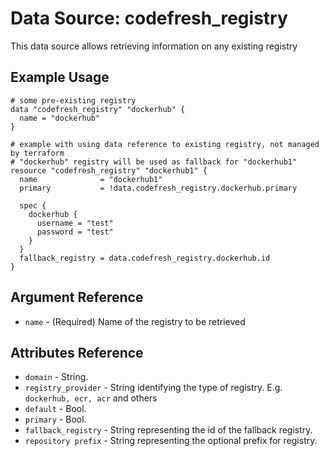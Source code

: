 # Data Source: codefresh_registry
This data source allows retrieving information on any existing registry

## Example Usage

```hcl
# some pre-existing registry
data "codefresh_registry" "dockerhub" {
  name = "dockerhub"
}

# example with using data reference to existing registry, not managed by terraform
# "dockerhub" registry will be used as fallback for "dockerhub1"
resource "codefresh_registry" "dockerhub1" {
  name              = "dockerhub1"
  primary           = !data.codefresh_registry.dockerhub.primary

  spec {
    dockerhub {
      username = "test"
      password = "test"
    }
  }
  fallback_registry = data.codefresh_registry.dockerhub.id
}
```

## Argument Reference

* `name` - (Required) Name of the registry to be retrieved

## Attributes Reference

* `domain` - String.
* `registry_provider` - String identifying the type of registry. E.g. `dockerhub, ecr, acr` and others
* `default` - Bool.
* `primary` - Bool.
* `fallback_registry` - String representing the id of the fallback registry.
* `repository prefix` - String representing the optional prefix for registry.
